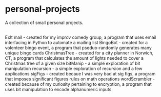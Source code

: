 # personal-projects
A collection of small personal projects.</br></br>

Ex!t mail - created for my improv comedy group, a program that uses email interfacing in Python to automate a mailing list
BingoBot - created for a volenteer bingo event, a program that pseduo-randomly generates many unique bingo cards
ChristmasTree - created for a city planner in Norwich, CT, a program that calculates the amount of lights needed to cover a Christmas tree of a given size
bitManip - a simple exploration of bit manipulation
recursion - a simple exploration of recursion and a few applications
sigFigs - created becaue I was very bad at sig figs, a program that imposes significant figures rules on math operations
wordScrambler - created because of my curiosity pertaining to encryption, a program that uses bit manipulation to encode alphanumeric inputs
